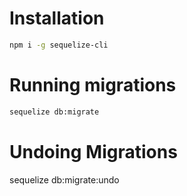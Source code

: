 # Installation
```bash
npm i -g sequelize-cli
```

# Running migrations
```bash
sequelize db:migrate
```

# Undoing Migrations
sequelize db:migrate:undo
